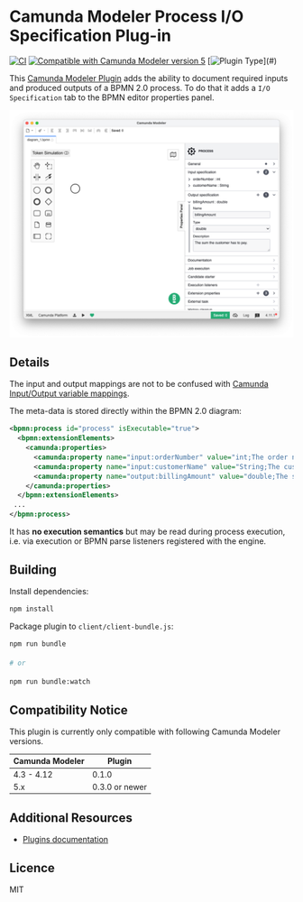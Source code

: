 # Camunda Modeler Process I/O Specification Plug-in

[![CI](https://github.com/camunda/camunda-modeler-process-io-specification-plugin/workflows/CI/badge.svg)](https://github.com/camunda/camunda-modeler-process-io-specification-plugin/actions?query=workflow%3ACI) [![Compatible with Camunda Modeler version 5](https://img.shields.io/badge/Modeler_Version-5.0.0+-blue.svg)](./README.md#compatibility-notice) [![Plugin Type](https://img.shields.io/badge/Plugin_Type-BPMN_(Camunda_Platform_7)-orange.svg)](#)

This [Camunda Modeler Plugin](https://github.com/camunda/camunda-modeler) adds the ability to document required inputs and produced outputs of a BPMN 2.0 process. To do that it adds a `I/O Specification` tab to the BPMN editor properties panel.

![Screenshot](./docs/screenshot.png)


## Details

The input and output mappings are not to be confused with [Camunda Input/Output variable mappings](https://docs.camunda.org/manual/latest/user-guide/process-engine/variables/#input-output-variable-mapping).

The meta-data is stored directly within the BPMN 2.0 diagram:

```xml
<bpmn:process id="process" isExecutable="true">
  <bpmn:extensionElements>
    <camunda:properties>
      <camunda:property name="input:orderNumber" value="int;The order number" />
      <camunda:property name="input:customerName" value="String;The customer's name" />
      <camunda:property name="output:billingAmount" value="double;The sum the customer has to pay" />
    </camunda:properties>
  </bpmn:extensionElements>
 ...
</bpmn:process>
```

It has __no execution semantics__ but may be read during process execution, i.e. via execution or BPMN parse listeners registered with the engine.


## Building

Install dependencies:

```sh
npm install
```

Package plugin to `client/client-bundle.js`:

```sh
npm run bundle

# or

npm run bundle:watch
```

## Compatibility Notice

This plugin is currently only compatible with following Camunda Modeler versions.

| Camunda Modeler | Plugin         |
|-----------------|----------------|
| 4.3 - 4.12      | 0.1.0          |
| 5.x             | 0.3.0 or newer |


## Additional Resources

* [Plugins documentation](https://github.com/camunda/camunda-modeler/tree/master/docs/plugins)


## Licence

MIT
